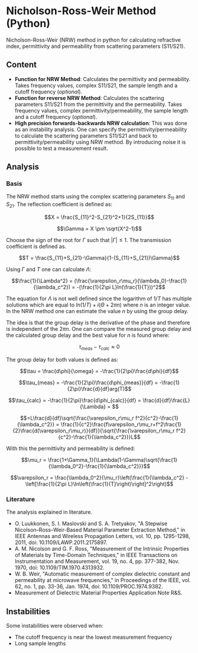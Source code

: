# Nicholson-Ross-Weir Method (Python)

Nicholson-Ross-Weir (NRW) method in python for calculating refractive index,
permittivity and permeability from scattering parameters (S11/S21).

## Content

- **Function for NRW Method**: Calculates the permittivity and permeability. Takes frequency values, complex S11/S21, the sample length and a cutoff frequency (*optional*).
- **Function for reverse NRW Method**: Calculates the scattering parameters S11/S21 from the permittivity and the permeability. Takes frequency values, complex permittivity/permeability, the sample length and a cutoff frequency (*optional*).
- **High precision forwards-backwards NRW calculation**: This was done as an instability analysis. One can specify the permittivity/permeability to calculate the scattering parameters S11/S21 and back to permittivity/permeability using NRW method. By introducing noise it is possible to test a measurement result. 


## Analysis

### Basis

The NRW method starts using the complex scattering parameters $S_{11}$ and $S_{21}$.
The reflection coefficient is defined as:

```math
X = \frac{S_{11}^2-S_{21}^2+1}{2S_{11}}
```
```math
\Gamma =  X \pm \sqrt(X^2-1)
```
Choose the sign of the root for $\Gamma$ such that $|\Gamma|\le1$.
The transmission coefficient is defined as.

```math
T = \frac{S_{11}+S_{21}-\Gamma}{1-(S_{11}+S_{21})\Gamma}
```

Using $\Gamma$ and $T$ one can calculate $\Lambda$:

```math
\frac{1}{\Lambda^2} = (\frac{\varepsilon_r\mu_r}{\lambda_0}-\frac{1}{\lambda_c^2}) = -(\frac{1}{2\pi L}ln(\frac{1}{T}))^2
```
The equation for $\Lambda$ is not well defined since the logarithm of $1/T$ has multiple solutions which are equal to $ln(1/T) + i(\Theta + 2\pi n)$ where $n$ is an integer value. 
In the NRW method one can estimate the value $n$ by using the group delay. 

The idea is that the group delay is the derivative of the phase and therefore is independent of the $2\pi n$. One can compare the measured group delay and the calculated group delay and the best value for $n$ is found where:

```math
\tau_{meas} - \tau_{calc} \approx 0
```

The group delay for both values is defined as:

```math
\tau = \frac{d\phi}{\omega} = -\frac{1}{2\pi}\frac{d\phi}{df}
```
```math
\tau_{meas} = -\frac{1}{2\pi}\frac{d\phi_{meas}}{df} = -\frac{1}{2\pi}\frac{d}{df}arg(T)
```
```math
\tau_{calc} = -\frac{1}{2\pi}\frac{d\phi_{calc}}{df} = \frac{d}{df}\frac{L}{\Lambda} = 
```
```math
=L\frac{d}{df}\sqrt{\frac{\varepsilon_r\mu_r f^2}{c^2}-\frac{1}{\lambda_c^2}} = \frac{1}{c^2}\frac{f\varepsilon_r\mu_r+f^2\frac{1}{2}\frac{d(\varepsilon_r\mu_r)}{df}}{\sqrt{\frac{\varepsilon_r\mu_r f^2}{c^2}-\frac{1}{\lambda_c^2}}}L
```


With this the permittivity and permeability is defined:

```math
\mu_r = \frac{1+\Gamma_1}{\Lambda(1-\Gamma)\sqrt{\frac{1}{\lambda_0^2}-\frac{1}{\lambda_c^2}}}
```
```math
\varepsilon_r = \frac{\lambda_0^2}{\mu_r}\left(\frac{1}{\lambda_c^2} - \left[\frac{1}{2\pi L}\ln\left(\frac{1}{T}\right)\right]^2\right)
```


### Literature

The analysis explained in literature.

- O. Luukkonen, S. I. Maslovski and S. A. Tretyakov, "A Stepwise Nicolson–Ross–Weir-Based Material Parameter Extraction Method," in IEEE Antennas and Wireless Propagation Letters, vol. 10, pp. 1295-1298, 2011, doi: 10.1109/LAWP.2011.2175897.
- A. M. Nicolson and G. F. Ross, "Measurement of the Intrinsic Properties of Materials by Time-Domain Techniques," in IEEE Transactions on Instrumentation and Measurement, vol. 19, no. 4, pp. 377-382, Nov. 1970, doi: 10.1109/TIM.1970.4313932.
- W. B. Weir, "Automatic measurement of complex dielectric constant and permeability at microwave frequencies," in Proceedings of the IEEE, vol. 62, no. 1, pp. 33-36, Jan. 1974, doi: 10.1109/PROC.1974.9382.
- Measurement of Dielectric Material Properties Application Note R&S.



## Instabilities

Some instabilities were observed when:

- The cutoff frequency is near the lowest measurement frequency
- Long sample lengths


